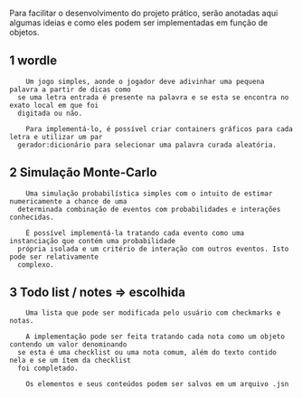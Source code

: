   Para facilitar o desenvolvimento do projeto prático, serão anotadas aqui algumas ideias
  e como eles podem ser implementadas em função de objetos.
  
  ## 1 wordle

        Um jogo simples, aonde o jogador deve adivinhar uma pequena palavra a partir de dicas como
      se uma letra entrada é presente na palavra e se esta se encontra no exato local em que foi
      digitada ou não.
      
        Para implementá-lo, é possível criar containers gráficos para cada letra e utilizar um par
      gerador:dicionário para selecionar uma palavra curada aleatória.
      
  ## 2 Simulação Monte-Carlo

        Uma simulação probabilística simples com o intuito de estimar numericamente a chance de uma
      determinada combinação de eventos com probabilidades e interações conhecidas.
      
        É possível implementá-la tratando cada evento como uma instanciação que contém uma probabilidade
      própria isolada e um critério de interação com outros eventos. Isto pode ser relativamente
      complexo.
      
  ## 3 Todo list / notes => escolhida

        Uma lista que pode ser modificada pelo usuário com checkmarks e notas.
        
        A implementação pode ser feita tratando cada nota como um objeto contendo um valor denominando
      se esta é uma checklist ou uma nota comum, além do texto contido nela e se um ítem da checklist
      foi completado.
      
        Os elementos e seus conteúdos podem ser salvos em um arquivo .jsn
